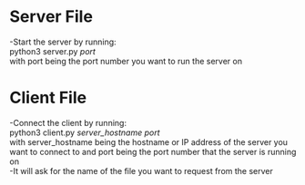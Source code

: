 # Server File
-Start the server by running: 
<br> python3 server.py *port*<br>
with port being the port number you want to run the server on
# Client File 
-Connect the client by running:
<br> python3 client.py *server_hostname* *port*<br>
with server_hostname being the hostname or IP address of the server you want to connect to
and port being the port number that the server is running on 
<br>
-It will ask for the name of the file you want to request from the server 
